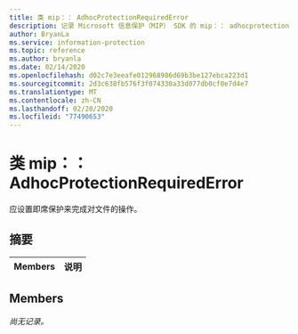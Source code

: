 ```yaml
---
title: 类 mip：： AdhocProtectionRequiredError
description: 记录 Microsoft 信息保护（MIP） SDK 的 mip：： adhocprotectionrequirederror 类。
author: BryanLa
ms.service: information-protection
ms.topic: reference
ms.author: bryanla
ms.date: 02/14/2020
ms.openlocfilehash: d02c7e3eeafe012968986d69b3be127ebca223d1
ms.sourcegitcommit: 2d3c638fb576f3f074330a33d077db0cf0e7d4e7
ms.translationtype: MT
ms.contentlocale: zh-CN
ms.lasthandoff: 02/20/2020
ms.locfileid: "77490653"
---
```

# <a name="class-mipadhocprotectionrequirederror"></a>类 mip：： AdhocProtectionRequiredError 
应设置即席保护来完成对文件的操作。
  
## <a name="summary"></a>摘要
 Members                        | 说明                                
--------------------------------|---------------------------------------------
  
## <a name="members"></a>Members
_尚无记录。_
